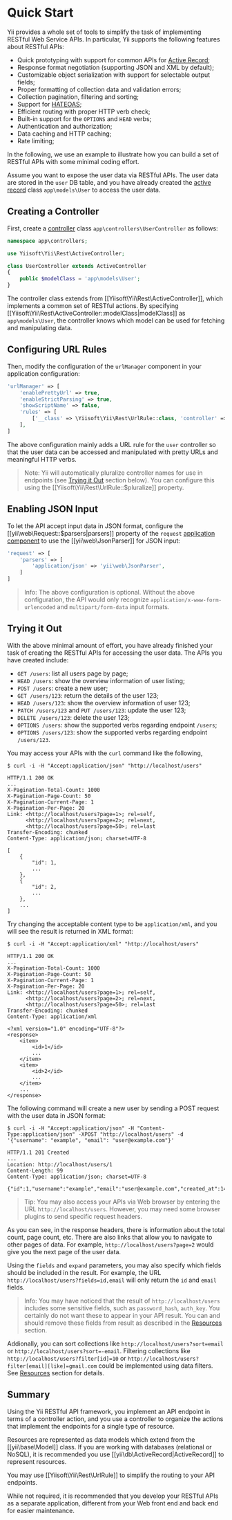 Quick Start
===========

Yii provides a whole set of tools to simplify the task of implementing RESTful Web Service APIs.
In particular, Yii supports the following features about RESTful APIs:

* Quick prototyping with support for common APIs for [Active Record](db-active-record.md);
* Response format negotiation (supporting JSON and XML by default);
* Customizable object serialization with support for selectable output fields;
* Proper formatting of collection data and validation errors;
* Collection pagination, filtering and sorting;
* Support for [HATEOAS](http://en.wikipedia.org/wiki/HATEOAS);
* Efficient routing with proper HTTP verb check;
* Built-in support for the `OPTIONS` and `HEAD` verbs;
* Authentication and authorization;
* Data caching and HTTP caching;
* Rate limiting;


In the following, we use an example to illustrate how you can build a set of RESTful APIs with some minimal coding effort.

Assume you want to expose the user data via RESTful APIs. The user data are stored in the `user` DB table,
and you have already created the [active record](db-active-record.md) class `app\models\User` to access the user data.


## Creating a Controller <span id="creating-controller"></span>

First, create a [controller](structure-controllers.md) class `app\controllers\UserController` as follows:

```php
namespace app\controllers;

use Yiisoft\Yii\Rest\ActiveController;

class UserController extends ActiveController
{
    public $modelClass = 'app\models\User';
}
```

The controller class extends from [[Yiisoft\Yii\Rest\ActiveController]], which implements a common set of RESTful actions.
By specifying [[Yiisoft\Yii\Rest\ActiveController::modelClass|modelClass]]
as `app\models\User`, the controller knows which model can be used for fetching and manipulating data.


## Configuring URL Rules <span id="configuring-url-rules"></span>

Then, modify the configuration of the `urlManager` component in your application configuration:

```php
'urlManager' => [
    'enablePrettyUrl' => true,
    'enableStrictParsing' => true,
    'showScriptName' => false,
    'rules' => [
        ['__class' => \Yiisoft\Yii\Rest\UrlRule::class, 'controller' => 'user'],
    ],
]
```

The above configuration mainly adds a URL rule for the `user` controller so that the user data
can be accessed and manipulated with pretty URLs and meaningful HTTP verbs.

> Note: Yii will automatically pluralize controller names for use in endpoints (see [Trying it Out](#trying-it-out) section below).
> You can configure this using the [[Yiisoft\Yii\Rest\UrlRule::$pluralize]] property.


## Enabling JSON Input <span id="enabling-json-input"></span>

To let the API accept input data in JSON format, configure the [[yii\web\Request::$parsers|parsers]] property of
the `request` [application component](structure-application-components.md) to use the [[yii\web\JsonParser]] for JSON input:

```php
'request' => [
    'parsers' => [
        'application/json' => 'yii\web\JsonParser',
    ]
]
```

> Info: The above configuration is optional. Without the above configuration, the API would only recognize 
  `application/x-www-form-urlencoded` and `multipart/form-data` input formats.


## Trying it Out <span id="trying-it-out"></span>

With the above minimal amount of effort, you have already finished your task of creating the RESTful APIs
for accessing the user data. The APIs you have created include:

* `GET /users`: list all users page by page;
* `HEAD /users`: show the overview information of user listing;
* `POST /users`: create a new user;
* `GET /users/123`: return the details of the user 123;
* `HEAD /users/123`: show the overview information of user 123;
* `PATCH /users/123` and `PUT /users/123`: update the user 123;
* `DELETE /users/123`: delete the user 123;
* `OPTIONS /users`: show the supported verbs regarding endpoint `/users`;
* `OPTIONS /users/123`: show the supported verbs regarding endpoint `/users/123`.

You may access your APIs with the `curl` command like the following,

```
$ curl -i -H "Accept:application/json" "http://localhost/users"

HTTP/1.1 200 OK
...
X-Pagination-Total-Count: 1000
X-Pagination-Page-Count: 50
X-Pagination-Current-Page: 1
X-Pagination-Per-Page: 20
Link: <http://localhost/users?page=1>; rel=self, 
      <http://localhost/users?page=2>; rel=next, 
      <http://localhost/users?page=50>; rel=last
Transfer-Encoding: chunked
Content-Type: application/json; charset=UTF-8

[
    {
        "id": 1,
        ...
    },
    {
        "id": 2,
        ...
    },
    ...
]
```

Try changing the acceptable content type to be `application/xml`, and you will see the result
is returned in XML format:

```
$ curl -i -H "Accept:application/xml" "http://localhost/users"

HTTP/1.1 200 OK
...
X-Pagination-Total-Count: 1000
X-Pagination-Page-Count: 50
X-Pagination-Current-Page: 1
X-Pagination-Per-Page: 20
Link: <http://localhost/users?page=1>; rel=self, 
      <http://localhost/users?page=2>; rel=next, 
      <http://localhost/users?page=50>; rel=last
Transfer-Encoding: chunked
Content-Type: application/xml

<?xml version="1.0" encoding="UTF-8"?>
<response>
    <item>
        <id>1</id>
        ...
    </item>
    <item>
        <id>2</id>
        ...
    </item>
    ...
</response>
```

The following command will create a new user by sending a POST request with the user data in JSON format:

```
$ curl -i -H "Accept:application/json" -H "Content-Type:application/json" -XPOST "http://localhost/users" -d '{"username": "example", "email": "user@example.com"}'

HTTP/1.1 201 Created
...
Location: http://localhost/users/1
Content-Length: 99
Content-Type: application/json; charset=UTF-8

{"id":1,"username":"example","email":"user@example.com","created_at":1414674789,"updated_at":1414674789}
```

> Tip: You may also access your APIs via Web browser by entering the URL `http://localhost/users`.
  However, you may need some browser plugins to send specific request headers.

As you can see, in the response headers, there is information about the total count, page count, etc.
There are also links that allow you to navigate to other pages of data. For example, `http://localhost/users?page=2`
would give you the next page of the user data.

Using the `fields` and `expand` parameters, you may also specify which fields should be included in the result.
For example, the URL `http://localhost/users?fields=id,email` will only return the `id` and `email` fields.


> Info: You may have noticed that the result of `http://localhost/users` includes some sensitive fields,
> such as `password_hash`, `auth_key`. You certainly do not want these to appear in your API result.
> You can and should remove these fields from result as described in the [Resources](rest-resources.md) section.

Addionally, you can sort collections like `http://localhost/users?sort=email` or
`http://localhost/users?sort=-email`. Filtering collections like `http://localhost/users?filter[id]=10` or
`http://localhost/users?filter[email][like]=gmail.com` could be implemented using
data filters. See [Resources](rest-resources.md#filtering-collections) section for details.


## Summary <span id="summary"></span>

Using the Yii RESTful API framework, you implement an API endpoint in terms of a controller action, and you use
a controller to organize the actions that implement the endpoints for a single type of resource.

Resources are represented as data models which extend from the [[yii\base\Model]] class.
If you are working with databases (relational or NoSQL), it is recommended you use [[yii\db\ActiveRecord|ActiveRecord]]
to represent resources.

You may use [[Yiisoft\Yii\Rest\UrlRule]] to simplify the routing to your API endpoints.

While not required, it is recommended that you develop your RESTful APIs as a separate application, different from
your Web front end and back end for easier maintenance.
